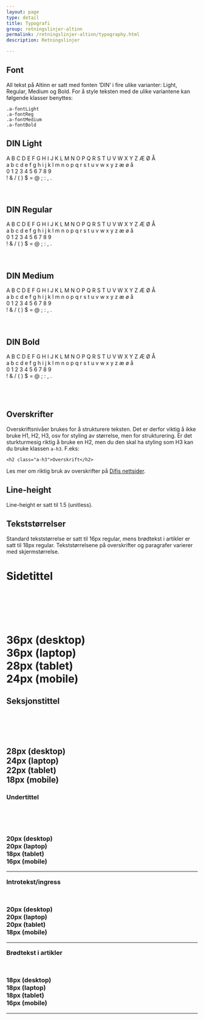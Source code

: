```yaml
---
layout: page
type: detail
title: Typografi
group: retningslinjer-altinn
permalink: /retningslinjer-altinn/typography.html
description: Retningslinjer

---
```


## Font
All tekst på Altinn er satt med fonten ‘DIN’ i fire ulike varianter: Light, Regular, Medium og Bold. For å style teksten med de ulike variantene kan følgende klasser benyttes:

```
.a-fontLight
.a-fontReg
.a-fontMedium
.a-fontBold
```

<div class="row">
<div class="col-xs-12 col-md-6">

<h2 id="din-light">DIN Light</h2>
<span class="a-fontLight"> A B C D E F G H I J K L M N O P Q R S T U V W X Y Z Æ Ø Å<br> a b c d e f g h i j k l m n o p q r s t u v w x y z æ ø å<br> 0 1 2 3 4 5 6 7 8 9<br> ! &amp; / ( ) $ = @ ; : , . </span><br><br><br></div>
<div class="col-xs-12 col-md-6">

<h2 id="din-regular">DIN Regular</h2>
<span class="a-fontReg"> A B C D E F G H I J K L M N O P Q R S T U V W X Y Z Æ Ø Å<br> a b c d e f g h i j k l m n o p q r s t u v w x y z æ ø å<br> 0 1 2 3 4 5 6 7 8 9<br> ! &amp; / ( ) $ = @ ; : , . </span><br><br><br></div>
<div class="col-xs-12 col-md-6">

<h2 id="din-medium">DIN Medium</h2>
<span class="a-fontMedium"> A B C D E F G H I J K L M N O P Q R S T U V W X Y Z Æ Ø Å<br> a b c d e f g h i j k l m n o p q r s t u v w x y z æ ø å<br> 0 1 2 3 4 5 6 7 8 9<br> ! &amp; / ( ) $ = @ ; : , . </span><br><br><br></div>
<div class="col-xs-12 col-md-6">

<h2 id="din-bold">DIN Bold</h2>
<span class="a-fontBold"> A B C D E F G H I J K L M N O P Q R S T U V W X Y Z Æ Ø Å<br> a b c d e f g h i j k l m n o p q r s t u v w x y z æ ø å<br> 0 1 2 3 4 5 6 7 8 9<br> ! &amp; / ( ) $ = @ ; : , . </span> <br><br><br><br></div>

</div>

## Overskrifter

Overskriftsnivåer brukes for å strukturere teksten. Det er derfor viktig å ikke bruke H1, H2, H3, osv for styling av størrelse, men for strukturering. Er det sturkturmesig riktig å bruke en H2, men du den skal ha styling som H3 kan du bruke klassen ```a-h3```. F.eks:

```
<h2 class="a-h3">Overskrift</h2>
```

Les mer om riktig bruk av overskrifter på [Difis nettsider](https://uu.difi.no/artikkel/2015/07/tekst-og-struktur#Overskrifter).

## Line-height

Line-height er satt til 1.5 (unitless).


## Tekststørrelser
Standard tekststørrelse er satt til 16px regular, mens brødtekst i artikler er satt til 18px regular. Tekststørrelsene på overskrifter og paragrafer varierer med skjermstørrelse.

<h1 class="a-pageTitle">Sidetittel</h1>
<code> <H1> </code><br><br>
36px (desktop)<br>
36px (laptop)<br>
28px (tablet)<br>
24px (mobile)<br>

<h2 class="a-sectionTitle">Seksjonstittel</h2>
<code> <H2> </code><br><br>
28px (desktop)<br>
24px (laptop)<br>
22px (tablet)<br>
18px (mobile)<br>

<h3 class="a-sectionSubTitle">Undertittel</h3>
<code> <H3> </code><br><br>
20px (desktop)<br>
20px (laptop)<br>
18px (tablet)<br>
16px (mobile)<br>

<hr>

<p class="a-leadText">Introtekst/ingress</p>
<code><p class="a-leadText"> </code><br><br>
20px (desktop)<br>
20px (laptop)<br>
20px (tablet)<br>
18px (mobile)<br>

<hr>

<p>Brødtekst i artikler</p>
<code><p> </code><br><br>
18px (desktop)<br>
18px (laptop)<br>
18px (tablet)<br>
16px (mobile)<br>

<hr>
